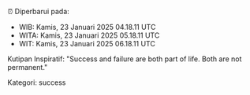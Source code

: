 ⏰ Diperbarui pada:
- WIB: Kamis, 23 Januari 2025 04.18.11 UTC
- WITA: Kamis, 23 Januari 2025 05.18.11 UTC
- WIT: Kamis, 23 Januari 2025 06.18.11 UTC

Kutipan Inspiratif:
"Success and failure are both part of life. Both are not permanent."


Kategori: success

